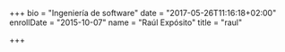 +++
bio = "Ingeniería de software"
date = "2017-05-26T11:16:18+02:00"
enrollDate = "2015-10-07"
name = "Raúl Expósito"
title = "raul"

+++

